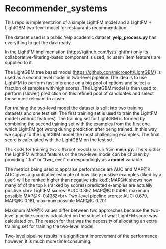# Recommender_systems

This repo is implementation of a simple LightFM model and a LightFM + LightGBM two-level model for restaurants recommendation.

The dataset used is a public Yelp academic dataset. **yelp_process.py** has everything to get the data ready.

In the LightFM implimentation (https://github.com/lyst/lightfm) only its collaborative-filtering-based component is used, no user / item features are supplied to it.

The LightGBM tree based model (https://github.com/microsoft/LightGBM) is used as a second level model in two-level pipeline. The idea is to use LightFM to perform fast inference on a big pool of options and select a fraction of samples with high scores. The LightGBM model is then used to perform (slower) prediction on this refined pool of candidates and select those most relevant to a user.

For training the two-level model the dataset is split into two training datasets and one test set. The first training set is used to train the LightFM model (without features). The training set for LightGBM is formed by combining the second training set with the examples from the first one which LightFM got wrong during prediction after being trained. In this way we supply to the LightGBM model the most challenging examples. The final score is calculated with the LightGBM on the test set.

The code for training two different models is run from **main.py**. There either the LightFM without features or the two-level model can be chosen by providing "lfm" or "two_level" correspondingly as a **model** variable.

The metrics being used to appraise performance are AUC and MAP@K. AUC gives a quantitative estimate of how likely positive examples (liked by a user) will be ranked higher than negative (disliked); MAR@K shows how many of of the top k (ranked by scores) predicted examples are actually positive.<br\>
LightFM scores: AUC: 0.397, MAP@K: 0.0496, maximum possible MAP@K: 0.4362<br\>
Two-level pipeline scores: AUC: 0.679, MAP@K: 0.181, maximum possible MAP@K: 0.201

Maximum MAP@K values differ between two approaches because the two-level pipeline score is calculated on the subset of what LightFM score was calculated on. The reason for that was the necessity of allocating an extra training set for training the two-level model.

Two-level pipeline results in a significant improvement of the performance; however, it is much more time consuming.
